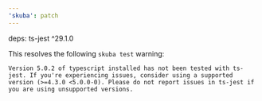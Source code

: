 ```yaml
---
'skuba': patch
---
```


deps: ts-jest ^29.1.0

This resolves the following `skuba test` warning:

```console
Version 5.0.2 of typescript installed has not been tested with ts-jest. If you're experiencing issues, consider using a supported version (>=4.3.0 <5.0.0-0). Please do not report issues in ts-jest if you are using unsupported versions.
```
